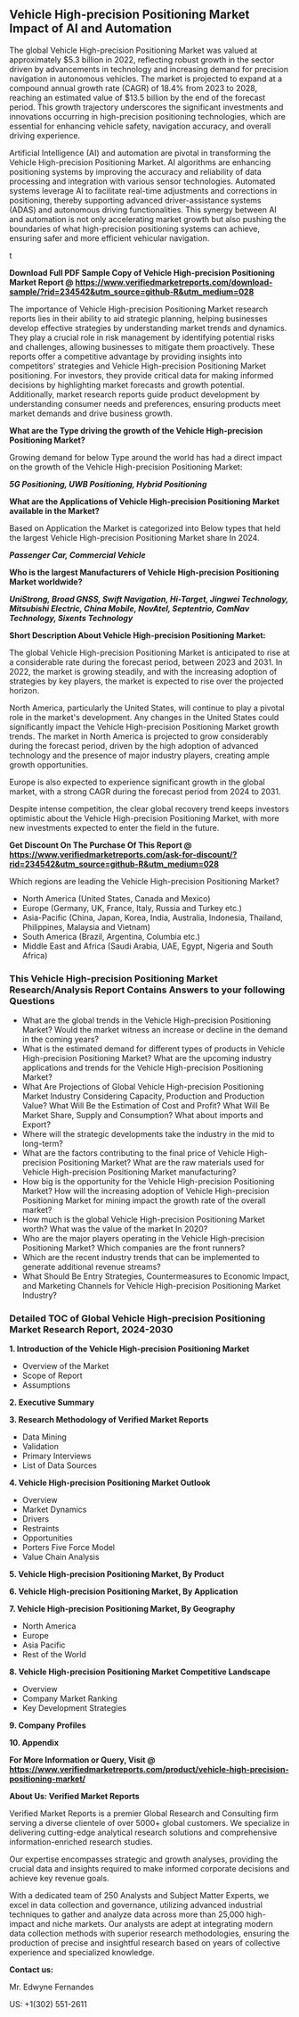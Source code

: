 <h2>Vehicle High-precision Positioning Market Impact of AI and Automation</h2><p>The global Vehicle High-precision Positioning Market was valued at approximately $5.3 billion in 2022, reflecting robust growth in the sector driven by advancements in technology and increasing demand for precision navigation in autonomous vehicles. The market is projected to expand at a compound annual growth rate (CAGR) of 18.4% from 2023 to 2028, reaching an estimated value of $13.5 billion by the end of the forecast period. This growth trajectory underscores the significant investments and innovations occurring in high-precision positioning technologies, which are essential for enhancing vehicle safety, navigation accuracy, and overall driving experience.</p><p>Artificial Intelligence (AI) and automation are pivotal in transforming the Vehicle High-precision Positioning Market. AI algorithms are enhancing positioning systems by improving the accuracy and reliability of data processing and integration with various sensor technologies. Automated systems leverage AI to facilitate real-time adjustments and corrections in positioning, thereby supporting advanced driver-assistance systems (ADAS) and autonomous driving functionalities. This synergy between AI and automation is not only accelerating market growth but also pushing the boundaries of what high-precision positioning systems can achieve, ensuring safer and more efficient vehicular navigation.</p>t</p><p id="" class=""><strong>Download Full PDF Sample Copy of Vehicle High-precision Positioning Market Report @ <a href="https://www.verifiedmarketreports.com/download-sample/?rid=234542&utm_source=github-R&utm_medium=028" target="_blank">https://www.verifiedmarketreports.com/download-sample/?rid=234542&utm_source=github-R&utm_medium=028</a></strong></p><p>The importance of&nbsp;Vehicle High-precision Positioning Market research reports lies in their ability to aid strategic planning, helping businesses develop effective strategies by understanding market trends and dynamics. They play a crucial role in risk management by identifying potential risks and challenges, allowing businesses to mitigate them proactively. These reports offer a competitive advantage by providing insights into competitors' strategies and Vehicle High-precision Positioning Market positioning. For investors, they provide critical data for making informed decisions by highlighting market forecasts and growth potential. Additionally, market research reports guide product development by understanding consumer needs and preferences, ensuring products meet market demands and drive business growth.</p><p><strong>What are the&nbsp;Type driving the growth of the Vehicle High-precision Positioning Market?</strong></p><p id="" class="">Growing demand for below Type around the world has had a direct impact on the growth of the Vehicle High-precision Positioning Market:</p><em><strong>5G Positioning, UWB Positioning, Hybrid Positioning</strong></em></p><strong>What are the&nbsp;Applications&nbsp;of Vehicle High-precision Positioning Market available in the Market?</strong></p><p id="" class="">Based on Application the Market is categorized into Below types that held the largest Vehicle High-precision Positioning Market share In 2024.</p><em><strong>Passenger Car, Commercial Vehicle</strong></em></p><strong>Who is the largest Manufacturers of Vehicle High-precision Positioning Market worldwide?</strong></p><p><em><strong>UniStrong, Broad GNSS, Swift Navigation, Hi-Target, Jingwei Technology, Mitsubishi Electric, China Mobile, NovAtel, Septentrio, ComNav Technology, Sixents Technology</strong></em></p><p id="" class=""><strong>Short Description About Vehicle High-precision Positioning Market:</strong></p><p>The global Vehicle High-precision Positioning Market is anticipated to rise at a considerable rate during the forecast period, between 2023 and 2031. In 2022, the market is growing steadily, and with the increasing adoption of strategies by key players, the market is expected to rise over the projected horizon.</p><p>North America, particularly the United States, will continue to play a pivotal role in the market's development. Any changes in the United States could significantly impact the Vehicle High-precision Positioning Market growth trends. The market in North America is projected to grow considerably during the forecast period, driven by the high adoption of advanced technology and the presence of major industry players, creating ample growth opportunities.</p><p>Europe is also expected to experience significant growth in the global market, with a strong CAGR during the forecast period from 2024 to 2031.</p><p>Despite intense competition, the clear global recovery trend keeps investors optimistic about the Vehicle High-precision Positioning Market, with more new investments expected to enter the field in the future.</p><p id="" class=""><strong>Get Discount On The Purchase Of This Report @ <a href="https://www.verifiedmarketreports.com/ask-for-discount/?rid=234542&utm_source=github-R&utm_medium=028" target="_blank">https://www.verifiedmarketreports.com/ask-for-discount/?rid=234542&utm_source=github-R&utm_medium=028</a></strong></p>Which regions are leading the Vehicle High-precision Positioning Market?</p><ul><li>North America (United States, Canada and Mexico)</li><li>Europe (Germany, UK, France, Italy, Russia and Turkey etc.)</li><li>Asia-Pacific (China, Japan, Korea, India, Australia, Indonesia, Thailand, Philippines, Malaysia and Vietnam)</li><li>South America (Brazil, Argentina, Columbia etc.)</li><li>Middle East and Africa (Saudi Arabia, UAE, Egypt, Nigeria and South Africa)</li></ul><h3 id="" class="">This Vehicle High-precision Positioning Market Research/Analysis Report Contains Answers to your following Questions</h3><ul><li>What are the global trends in the Vehicle High-precision Positioning Market? Would the market witness an increase or decline in the demand in the coming years?</li><li>What is the estimated demand for different types of products in Vehicle High-precision Positioning Market? What are the upcoming industry applications and trends for the Vehicle High-precision Positioning Market?</li><li>What Are Projections of Global Vehicle High-precision Positioning Market Industry Considering Capacity, Production and Production Value? What Will Be the Estimation of Cost and Profit? What Will Be Market Share, Supply and Consumption? What about imports and Export?</li><li>Where will the strategic developments take the industry in the mid to long-term?</li><li>What are the factors contributing to the final price of Vehicle High-precision Positioning Market? What are the raw materials used for Vehicle High-precision Positioning Market manufacturing?</li><li>How big is the opportunity for the Vehicle High-precision Positioning Market? How will the increasing adoption of Vehicle High-precision Positioning Market for mining impact the growth rate of the overall market?</li><li>How much is the global Vehicle High-precision Positioning Market worth? What was the value of the market In 2020?</li><li>Who are the major players operating in the Vehicle High-precision Positioning Market? Which companies are the front runners?</li><li>Which are the recent industry trends that can be implemented to generate additional revenue streams?</li><li>What Should Be Entry Strategies, Countermeasures to Economic Impact, and Marketing Channels for Vehicle High-precision Positioning Market Industry?</li></ul><h3 id="" class="">Detailed TOC of Global Vehicle High-precision Positioning Market Research Report, 2024-2030</h3><p id="" class=""><strong>1. Introduction of the Vehicle High-precision Positioning Market</strong></p><ul><li>Overview of the Market</li><li>Scope of Report</li><li>Assumptions</li></ul><p id="" class=""><strong>2. Executive Summary</strong></p><p id="" class=""><strong>3. Research Methodology of Verified Market Reports</strong></p><ul><li>Data Mining</li><li>Validation</li><li>Primary Interviews</li><li>List of Data Sources</li></ul><p id="" class=""><strong>4. Vehicle High-precision Positioning Market Outlook</strong></p><ul><li>Overview</li><li>Market Dynamics</li><li>Drivers</li><li>Restraints</li><li>Opportunities</li><li>Porters Five Force Model</li><li>Value Chain Analysis</li></ul><p id="" class=""><strong>5. Vehicle High-precision Positioning Market, By Product</strong></p><p id="" class=""><strong>6. Vehicle High-precision Positioning Market, By Application</strong></p><p id="" class=""><strong>7. Vehicle High-precision Positioning Market, By Geography</strong></p><ul><li>North America</li><li>Europe</li><li>Asia Pacific</li><li>Rest of the World</li></ul><p id="" class=""><strong>8. Vehicle High-precision Positioning Market Competitive Landscape</strong></p><ul><li>Overview</li><li>Company Market Ranking</li><li>Key Development Strategies</li></ul><p id="" class=""><strong>9. Company Profiles</strong></p><p id="" class=""><strong>10. Appendix</strong></p><p id="" class=""><strong>For More Information or Query, Visit @ <a href="https://www.verifiedmarketreports.com/product/vehicle-high-precision-positioning-market/" target="_blank">https://www.verifiedmarketreports.com/product/vehicle-high-precision-positioning-market/</a></strong></p><p id="" class=""><strong>About Us: Verified Market Reports</strong></p><p id="" class="">Verified Market Reports is a premier Global Research and Consulting firm serving a diverse clientele of over 5000+ global customers. We specialize in delivering cutting-edge analytical research solutions and comprehensive information-enriched research studies.</p><p id="" class="">Our expertise encompasses strategic and growth analyses, providing the crucial data and insights required to make informed corporate decisions and achieve key revenue goals.</p><p id="" class="">With a dedicated team of 250 Analysts and Subject Matter Experts, we excel in data collection and governance, utilizing advanced industrial techniques to gather and analyze data across more than 25,000 high-impact and niche markets. Our analysts are adept at integrating modern data collection methods with superior research methodologies, ensuring the production of precise and insightful research based on years of collective experience and specialized knowledge.</p><p id="" class=""><strong>Contact us:</strong></p><p id="" class="">Mr. Edwyne Fernandes</p><p id="" class="">US: +1(302) 551-2611</p>